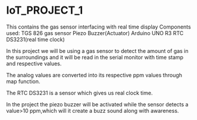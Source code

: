 # IoT_PROJECT_1
This contains the gas sensor interfacing with real time display
Components used:
TGS 826 gas sensor
Piezo Buzzer(Actuator)
Arduino UNO R3
RTC DS3231(real time clock)

In this project we will be using a gas sensor to detect the amount of gas in the surroundings and it will be read in the serial monitor with time stamp and respective values.

The analog values are converted into its respective ppm values through map function.

The RTC DS3231 is a sensor which gives us real clock time.

In the project the piezo buzzer will be activated while the sensor detects a value>10 ppm,which will it create a buzz sound along with awareness.
